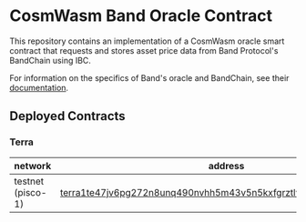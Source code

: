 # CosmWasm Band Oracle Contract

This repository contains an implementation of a CosmWasm oracle smart contract that requests and stores asset price data from Band Protocol's BandChain using IBC.

For information on the specifics of Band's oracle and BandChain, see their [documentation](https://docs.bandchain.org).

## Deployed Contracts

### Terra

| network           | address                                                              |
|-------------------|----------------------------------------------------------------------|
| testnet (pisco-1) | [terra1te47jv6pg272n8unq490nvhh5m43v5n5kxfgrztly2tmkmqxzw8qphrjx2](https://finder.terra.money/testnet/address/terra1te47jv6pg272n8unq490nvhh5m43v5n5kxfgrztly2tmkmqxzw8qphrjx2) |
